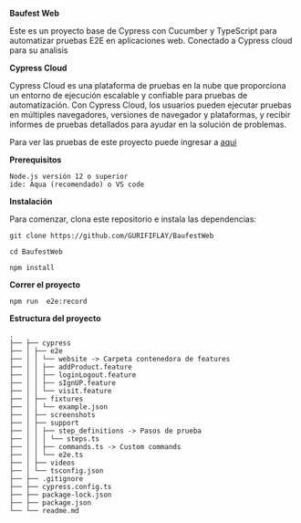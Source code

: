 **Baufest Web**

Este es un proyecto base de Cypress con Cucumber y TypeScript para automatizar pruebas E2E en aplicaciones web.
Conectado a Cypress cloud para su analisis

**Cypress Cloud**

Cypress Cloud es una plataforma de pruebas en la nube que proporciona un entorno de ejecución escalable y confiable para
pruebas de automatización. Con Cypress Cloud, los usuarios pueden ejecutar pruebas en múltiples navegadores, versiones
de navegador y plataformas, y recibir informes de pruebas detallados para ayudar en la solución de problemas.

Para ver las pruebas de este proyecto puede ingresar a
[aqui
](https://cloud.cypress.io/projects/ah116i/runs/1/test-results)

**Prerequisitos**
```
Node.js versión 12 o superior
ide: Aqua (recomendado) o VS code

```

**Instalación**

Para comenzar, clona este repositorio e instala las dependencias:

```
git clone https://github.com/GURIFIFLAY/BaufestWeb

cd BaufestWeb

npm install
```
**Correr el proyecto**
```
npm run  e2e:record
```
**Estructura del proyecto**

```
.
├── ├── cypress
├── │ ├── e2e
├── │ │ └── website -> Carpeta contenedora de features
├── │ │ ├── addProduct.feature
├── │ │ ├── loginLogout.feature
├── │ │ ├── sIgnUP.feature
├── │ │ └── visit.feature
├── │ ├── fixtures
├── │ │ └── example.json
├── │ ├── screenshots
├── │ ├── support
├── │ │ ├── step_definitions -> Pasos de prueba
├── │ │ │ └── steps.ts
├── │ │ ├── commands.ts -> Custom commands 
├── │ │ └── e2e.ts 
├── │ ├── videos
├── │ └── tsconfig.json
├── ├── .gitignore
├── ├── cypress.config.ts
├── ├── package-lock.json
├── ├── package.json
└── └── readme.md
```
